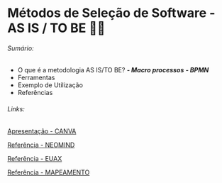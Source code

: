# Métodos de Seleção de Software - AS IS / TO BE 👩‍💻

###### Sumário:
- O que é a metodologia AS IS/TO BE?
    ***- Macro processos***
    ***- BPMN***
- Ferramentas 
- Exemplo de Utilização
- Referências

###### Links: 
[Apresentação - CANVA](https://www.canva.com/design/DAGGeIX8-sg/Cq0fG7OF2OWHcv4qTbOHQg/edit?utm_content=DAGGeIX8-sg&utm_campaign=designshare&utm_medium=link2&utm_source=sharebutton)

[Referência - NEOMIND](https://teams.microsoft.com/l/message/19:1be6dfc6bae54662a3a7cad42d003725@thread.v2/1716854298220?context=%7B%22contextType%22%3A%22chat%22%7D)

[Referência - EUAX](https://www.euax.com.br/2021/02/hierarquia-de-processos/)

[Referência - MAPEAMENTO](https://degrau10.com.br/mapeamento-as-is/)
